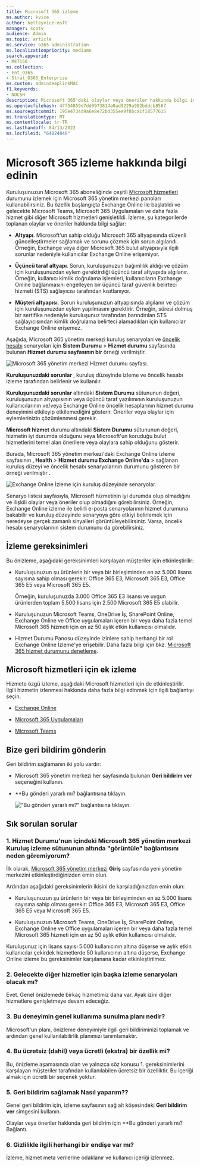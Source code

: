 ```yaml
---
title: Microsoft 365 izleme
ms.author: kvice
author: kelleyvice-msft
manager: scotv
audience: Admin
ms.topic: article
ms.service: o365-administration
ms.localizationpriority: mediumn
search.appverid:
- MET150
ms.collection:
- Ent_O365
- Strat_O365_Enterprise
ms.custom: admindeeplinkMAC
f1.keywords:
- NOCSH
description: Microsoft 365'daki olaylar veya öneriler hakkında bilgi için Microsoft 365 izlemeyi kullanın.
ms.openlocfilehash: 47f54859d7dd0973814a0ad9229a902bddcb8587
ms.sourcegitcommit: 195e4734d9a6e8e72bd355ee9f8bca1f18577615
ms.translationtype: MT
ms.contentlocale: tr-TR
ms.lasthandoff: 04/13/2022
ms.locfileid: "64824848"
---
```

# <a name="learn-about-microsoft-365-monitoring"></a>Microsoft 365 izleme hakkında bilgi edinin

Kuruluşunuzun Microsoft 365 aboneliğinde çeşitli [Microsoft hizmetleri](https://go.microsoft.com/fwlink/p/?linkid=2024339) durumunu izlemek için Microsoft 365 yönetim merkezi panoları kullanabilirsiniz. Bu özellik başlangıçta Exchange Online ile başlatıldı ve gelecekte Microsoft Teams, Microsoft 365 Uygulamaları ve daha fazla hizmet gibi diğer Microsoft hizmetleri genişletildi. İzleme, şu kategorilerde toplanan olaylar ve öneriler hakkında bilgi sağlar:

- **Altyapı**. Microsoft'un sahip olduğu Microsoft 365 altyapısında düzenli güncelleştirmeler sağlamak ve sorunu çözmek için sorun algılandı. Örneğin, Exchange veya diğer Microsoft 365 bulut altyapısıyla ilgili sorunlar nedeniyle kullanıcılar Exchange Online erişemiyor.

- **Üçüncü taraf altyapı**. Sorun, kuruluşunuzun bağımlılık aldığı ve çözüm için kuruluşunuzdan eylem gerektirdiği üçüncü taraf altyapıda algılanır. Örneğin, kullanıcı kimlik doğrulama işlemleri, kullanıcıların Exchange Online bağlanmasını engelleyen bir üçüncü taraf güvenlik belirteci hizmeti (STS) sağlayıcısı tarafından kısıtlanıyor.

- **Müşteri altyapısı**. Sorun kuruluşunuzun altyapısında algılanır ve çözüm için kuruluşunuzdan eylem yapılmasını gerektirir. Örneğin, süresi dolmuş bir sertifika nedeniyle kuruluşunuz tarafından barındırılan STS sağlayıcısından kimlik doğrulama belirteci alamadıkları için kullanıcılar Exchange Online erişemez.

Aşağıda, Microsoft 365 yönetim merkezi kuruluş senaryoları ve [öncelik hesabı](../admin/setup/priority-accounts.md) senaryoları için **Sistem Durumu** >  **Hizmet durumu** sayfasında bulunan **Hizmet durumu sayfasının bir** örneği verilmiştir.

![Microsoft 365 yönetim merkezi Hizmet durumu sayfası.](../media/microsoft-365-exchange-monitoring/service-health-dashboard-example.png)

**Kuruluşunuzdaki sorunlar** , kuruluş düzeyinde izleme ve öncelik hesabı izleme tarafından belirlenir ve kullanılır.

**Kuruluşunuzdaki sorunlar** altındaki **Sistem Durumu** sütununun değeri, kuruluşunuzun altyapısının veya üçüncü taraf yazılımının kuruluşunuzun kullanıcılarının ve/veya Exchange Online öncelik hesaplarının hizmet durumu deneyimini etkileyip etkilemediğini gösterir. Öneriler veya olaylar için eylemlerinizin çözümlenmesi gerekir.

**Microsoft hizmet** durumu altındaki **Sistem Durumu** sütununun değeri, hizmetin iyi durumda olduğunu veya Microsoft'un koruduğu bulut hizmetlerini temel alan önerilere veya olaylara sahip olduğunu gösterir.

Burada, Microsoft 365 yönetim merkezi'daki Exchange Online izleme sayfasının **, Health** >  **Hizmet durumu Exchange Online'da** >  sağlanan kuruluş düzeyi ve öncelik hesabı senaryolarının durumunu gösteren bir örneği verilmiştir **.**

![Exchange Online İzleme için kuruluş düzeyinde senaryolar.](../media/microsoft-365-exchange-monitoring/exchange-monitoring-org-scenarios.png)

Senaryo listesi sayfasıyla, Microsoft hizmetinin iyi durumda olup olmadığını ve ilişkili olaylar veya öneriler olup olmadığını görebilirsiniz. Örneğin, Exchange Online izleme ile belirli e-posta senaryolarının hizmet durumuna bakabilir ve kuruluş düzeyinde senaryoya göre etkiyi belirlemek için neredeyse gerçek zamanlı sinyalleri görüntüleyebilirsiniz. Varsa, öncelik hesabı senaryolarının sistem durumunu da görebilirsiniz.

## <a name="requirements-for-monitoring"></a>İzleme gereksinimleri

Bu önizleme, aşağıdaki gereksinimleri karşılayan müşteriler için etkinleştirilir:

- Kuruluşunuzun şu ürünlerin bir veya bir birleşiminden en az 5.000 lisans sayısına sahip olması gerekir: Office 365 E3, Microsoft 365 E3, Office 365 E5 veya Microsoft 365 E5.

   Örneğin, kuruluşunuzda 3.000 Office 365 E3 lisansı ve uygun ürünlerden toplam 5.500 lisans için 2.500 Microsoft 365 E5 olabilir.

- Kuruluşunuzun Microsoft Teams, OneDrive İş, SharePoint Online, Exchange Online ve Office uygulamaları içeren bir veya daha fazla temel Microsoft 365 hizmeti için en az 50 aylık etkin kullanıcısı olmalıdır.

- Hizmet Durumu Panosu düzeyinde izinlere sahip herhangi bir rol Exchange Online İzleme'ye erişebilir. Daha fazla bilgi için bkz. [Microsoft 365 hizmet durumunu denetleme](view-service-health.md).

## <a name="additional-monitoring-for-microsoft-services"></a>Microsoft hizmetleri için ek izleme

Hizmete özgü izleme, aşağıdaki Microsoft hizmetleri için de etkinleştirilir. İlgili hizmetin izlenmesi hakkında daha fazla bilgi edinmek için ilgili bağlantıyı seçin.

- [Exchange Online](microsoft-365-exchange-monitoring.md)

- [Microsoft 365 Uygulamaları](microsoft-365-apps-monitoring.md)

- [Microsoft Teams](microsoft-365-teams-monitoring.md)

## <a name="send-us-feedback"></a>Bize geri bildirim gönderin

Geri bildirim sağlamanın iki yolu vardır:

- Microsoft 365 yönetim merkezi her sayfasında bulunan **Geri bildirim ver** seçeneğini kullanın.

- **Bu gönderi yararlı mı? bağlantısına tıklayın.

  !["Bu gönderi yararlı mı?" bağlantısına tıklayın.](../media/microsoft-365-exchange-monitoring/exchange-monitoring-example-incident-feedback.png)

## <a name="frequently-asked-questions"></a>Sık sorulan sorular

### <a name="1-why-dont-i-see-view-link-under-organizational-monitoring-column-in-the-microsoft-365-admin-center-inside-service-health"></a>1. Hizmet Durumu'nun içindeki Microsoft 365 yönetim merkezi Kuruluş izleme sütununun altında "görüntüle" bağlantısını neden göremiyorum?

İlk olarak, [Microsoft 365 yönetim merkezi](https://go.microsoft.com/fwlink/p/?linkid=2024339) **Giriş** sayfasında yeni yönetim merkezini etkinleştirdiğinizden emin olun.

Ardından aşağıdaki gereksinimlerin ikisini de karşıladığınızdan emin olun:

- Kuruluşunuzun şu ürünlerin bir veya bir birleşiminden en az 5.000 lisans sayısına sahip olması gerekir: Office 365 E3, Microsoft 365 E3, Office 365 E5 veya Microsoft 365 E5.

- Kuruluşunuzun Microsoft Teams, OneDrive İş, SharePoint Online, Exchange Online ve Office uygulamaları içeren bir veya daha fazla temel Microsoft 365 hizmeti için en az 50 aylık etkin kullanıcısı olmalıdır.

Kuruluşunuz için lisans sayısı 5.000 kullanıcının altına düşerse ve aylık etkin kullanıcılar çekirdek hizmetlerde 50 kullanıcının altına düşerse, Exchange Online izleme bu gereksinimler karşılanana kadar etkinleştirilmez.

### <a name="2-will-there-be-other-monitoring-scenarios-for-other-services-in-future"></a>2. Gelecekte diğer hizmetler için başka izleme senaryoları olacak mı?

Evet. Genel önizlemede birkaç hizmetimiz daha var. Ayak izini diğer hizmetlere genişletmeye devam edeceğiz.

### <a name="3-what-is-the-plan-for-general-availability-of-this-experience"></a>3. Bu deneyimin genel kullanıma sunulma planı nedir?

Microsoft'un planı, önizleme deneyimiyle ilgili geri bildiriminizi toplamak ve ardından genel kullanılabilirlik planımızı tanımlamaktır.

### <a name="4-is-this-a-free-included-or-paid-extra-feature"></a>4. Bu ücretsiz (dahil) veya ücretli (ekstra) bir özellik mi?

Bu, önizleme aşamasında olan ve yalnızca söz konusu 1. gereksinimlerini karşılayan müşteriler tarafından kullanılabilen ücretsiz bir özelliktir. Bu içeriği almak için ücretli bir seçenek yoktur.

### <a name="5-how-do-i-provide-feedback"></a>5. Geri bildirim sağlamak Nasıl yaparım??

Genel geri bildirim için, izleme sayfasının sağ alt köşesindeki **Geri bildirim ver** simgesini kullanın.

Olaylar veya öneriler hakkında geri bildirim için **Bu gönderi yararlı mı? Bağlantı.

### <a name="6-are-there-any-privacy-concerns"></a>6. Gizlilikle ilgili herhangi bir endişe var mı?

İzleme, hizmet meta verilerine odaklanır ve kullanıcı içeriği izlenmez.
